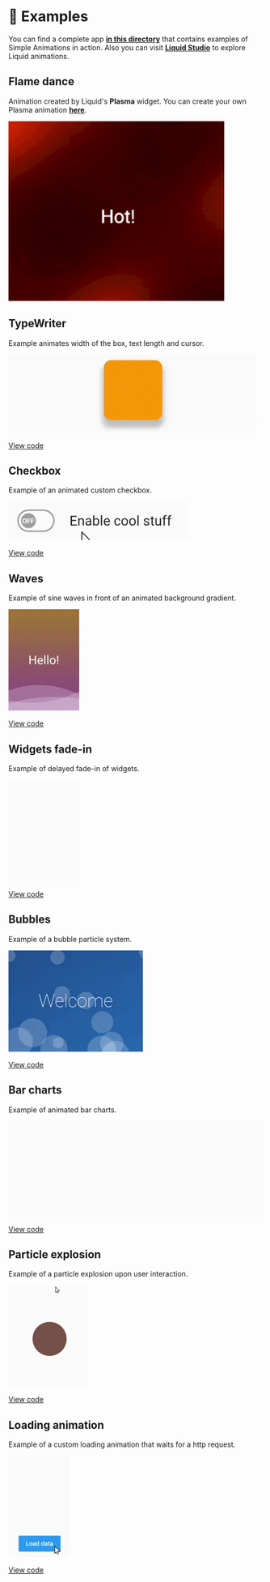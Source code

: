 
# 📝 Examples

You can find a complete app [**in this directory**](https://github.com/felixblaschke/simple_animations/tree/master/simple_animations/example) that contains examples of Simple Animations in action. Also you can visit **[Liquid Studio](https://felixblaschke.github.io/liquid-studio)** to explore Liquid animations.

## Flame dance

Animation created by Liquid's **Plasma** widget. You can create your own Plasma animation **[here](https://felixblaschke.github.io/liquid-studio/#/plasma)**.

![plasma](https://raw.githubusercontent.com/felixblaschke/simple_animations_documentation_assets/master/sa_liquid/plasma-example.gif)

## TypeWriter

Example animates width of the box, text length and cursor.

![example1](https://raw.githubusercontent.com/felixblaschke/simple_animations_documentation_assets/master/simple_animations/v1/sa-1.gif)

[View code](https://github.com/felixblaschke/simple_animations/blob/master/simple_animations/example/lib/examples/typewriter_box.dart)


## Checkbox

Example of an animated custom checkbox.

![example2](https://raw.githubusercontent.com/felixblaschke/simple_animations_documentation_assets/master/simple_animations/v1/sa-2.gif)

[View code](https://github.com/felixblaschke/simple_animations/blob/master/simple_animations/example/lib/examples/switchlike_checkbox.dart)



## Waves

Example of sine waves in front of an animated background gradient.

![example3](https://raw.githubusercontent.com/felixblaschke/simple_animations_documentation_assets/master/simple_animations/v1/sa-3.gif)

[View code](https://github.com/felixblaschke/simple_animations/blob/master/simple_animations/example/lib/examples/fancy_background.dart)




## Widgets fade-in

Example of delayed fade-in of widgets.

![example4](https://raw.githubusercontent.com/felixblaschke/simple_animations_documentation_assets/master/simple_animations/v1/sa-4.gif)

[View code](https://github.com/felixblaschke/simple_animations/blob/master/simple_animations/example/lib/examples/fade_in_ui.dart)



## Bubbles

Example of a bubble particle system.

![example5](https://raw.githubusercontent.com/felixblaschke/simple_animations_documentation_assets/master/simple_animations/v1/sa-5.gif)

[View code](https://github.com/felixblaschke/simple_animations/blob/master/simple_animations/example/lib/examples/particle_background.dart)




## Bar charts

Example of animated bar charts.

![example6](https://raw.githubusercontent.com/felixblaschke/simple_animations_documentation_assets/master/simple_animations/v1/sa-6.gif)

[View code](https://github.com/felixblaschke/simple_animations/blob/master/simple_animations/example/lib/examples/bar_chart.dart)




## Particle explosion

Example of a particle explosion upon user interaction.

![example7](https://raw.githubusercontent.com/felixblaschke/simple_animations_documentation_assets/master/simple_animations/v1/sa-7.gif)

[View code](https://github.com/felixblaschke/simple_animations/blob/master/simple_animations/example/lib/examples/hit_a_mole.dart)



## Loading animation

Example of a custom loading animation that waits for a http request.

![example6](https://raw.githubusercontent.com/felixblaschke/simple_animations_documentation_assets/master/simple_animations/v1/sa-8.gif)

[View code](https://github.com/felixblaschke/simple_animations/blob/master/simple_animations/example/lib/examples/acx_progress_indicator.dart)






